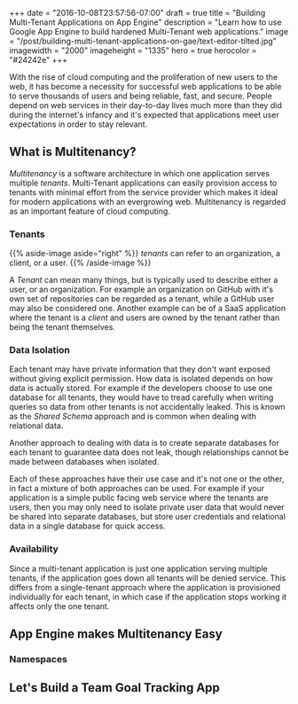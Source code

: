 +++
date = "2016-10-08T23:57:56-07:00"
draft = true
title = "Building Multi-Tenant Applications on App Engine"
description = "Learn how to use Google App Engine to build hardened Multi-Tenant web applications."
image = "/post/building-multi-tenant-applications-on-gae/text-editor-tilted.jpg"
imagewidth = "2000"
imageheight = "1335"
hero = true
herocolor = "#24242e"
+++

With the rise of cloud computing and the proliferation of new users to the web, it has become a
necessity for successful web applications to be able to serve thousands of users and being reliable,
fast, and secure. People depend on web services in their day-to-day lives much more than they did
during the internet's infancy and it's expected that applications meet user expectations in order to
stay relevant.

<!--more-->

## What is Multitenancy?

*Multitenancy* is a software architecture in which one application serves multiple *tenants*.
Multi-Tenant applications can easily provision access to tenants with minimal effort from the
service provider which makes it ideal for modern applications with an evergrowing web. Multitenancy
is regarded as an important feature of cloud computing.

### Tenants

{{% aside-image aside="right" %}}
*tenants* can refer to an organization, a client, or a user.
{{% /aside-image %}}

A *Tenant* can mean many things, but is typically used to describe either a user, or an
organization. For example an organization on GitHub with it's own set of repositories can be
regarded as a tenant, while a GitHub user may also be considered one. Another example can be of a
SaaS application where the tenant is a *client* and users are owned by the tenant rather than being
the tenant themselves.

### Data Isolation

Each tenant may have private information that they don't want exposed without giving explicit
permission. How data is isolated depends on how data is actually stored. For example if the
developers choose to use one database for all tenants, they would have to tread carefully when
writing queries so data from other tenants is not accidentally leaked. This is known as the *Shared
Schema* approach and is common when dealing with relational data.

Another approach to dealing with data is to create separate databases for each tenant to guarantee
data does not leak, though relationships cannot be made between databases when isolated.

Each of these approaches have their use case and it's not one or the other, in fact a mixture of
both approaches can be used. For example if your application is a simple public facing web service
where the tenants are users, then you may only need to isolate private user data that would never be
shared into separate databases, but store user credentials and relational data in a single database
for quick access.

### Availability

Since a multi-tenant application is just one application serving multiple tenants, if the
application goes down all tenants will be denied service. This differs from a single-tenant approach
where the application is provisioned individually for each tenant, in which case if the application
stops working it affects only the one tenant.

## App Engine makes Multitenancy Easy

### Namespaces

## Let's Build a Team Goal Tracking App
